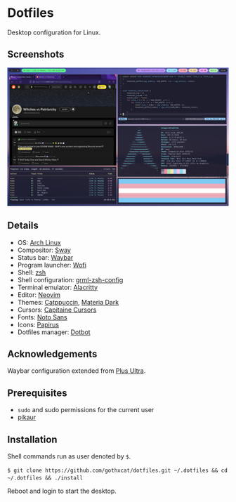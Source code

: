 # Dotfiles

Desktop configuration for Linux.

## Screenshots

![Desktop](screenshots/desktop.png)

## Details

- OS: [Arch Linux](https://archlinux.org/)
- Compositor: [Sway](https://swaywm.org/)
- Status bar: [Waybar](https://github.com/Alexays/Waybar/)
- Program launcher: [Wofi](https://hg.sr.ht/~scoopta/wofi/)
- Shell: [zsh](https://zsh.sourceforge.io/)
- Shell configuration: [grml-zsh-config](https://github.com/grml/grml-etc-core/)
- Terminal emulator: [Alacritty](https://github.com/alacritty/alacritty/)
- Editor: [Neovim](https://neovim.io/)
- Themes: [Catppuccin](https://github.com/catppuccin/catppuccin/),
    [Materia Dark](https://github.com/nana-4/materia-theme/)
- Cursors: [Capitaine Cursors](https://github.com/keeferrourke/capitaine-cursors/)
- Fonts: [Noto Sans](https://github.com/googlefonts/noto-fonts/)
- Icons: [Papirus](https://github.com/PapirusDevelopmentTeam/papirus-icon-theme/)
- Dotfiles manager: [Dotbot](https://github.com/anishathalye/dotbot/)

## Acknowledgements

Waybar configuration extended from [Plus Ultra](https://github.com/jakehamilton/dotfiles/).

## Prerequisites

- `sudo` and sudo permissions for the current user
- [pikaur](https://github.com/actionless/pikaur/)

## Installation

Shell commands run as user denoted by `$`.

`$ git clone https://github.com/gothxcat/dotfiles.git ~/.dotfiles && cd ~/.dotfiles && ./install`

Reboot and login to start the desktop.
